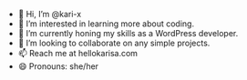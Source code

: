 - 👋 Hi, I’m @kari-x
- 👀 I’m interested in learning more about coding.
- 🌱 I’m currently honing my skills as a WordPress developer.
- 💞️ I’m looking to collaborate on any simple projects.
- 📫 Reach me at hellokarisa.com
- 😄 Pronouns: she/her

<!---
kari-x/kari-x is a ✨ special ✨ repository because its `README.md` (this file) appears on your GitHub profile.
You can click the Preview link to take a look at your changes.
--->
